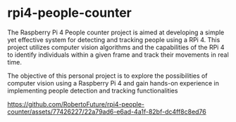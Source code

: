 # rpi4-people-counter
The Raspberry Pi 4 People counter project is aimed at developing a simple yet effective system for detecting and tracking people using a RPi 4. This project utilizes computer vision algorithms and the capabilities of the RPi 4 to identify individuals within a given frame and track their movements in real time.

The objective of this personal project is to explore the possibilities of computer vision using a Raspberry Pi 4 and gain hands-on experience in implementing people detection and tracking functionalities

https://github.com/RobertoFuture/rpi4-people-counter/assets/77426227/22a79ad6-e6ad-4a1f-82bf-dc4ff8c8ed76
